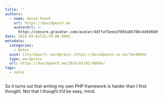 ```yaml
---
title: ''
authors:
  - name: David Peach
    url: https://davidpeach.me
    avatarUrl: >-
      https://secure.gravatar.com/avatar/4d7faf5eee1f055a85788c44936b8995eaab6dfb004e7854ec747ccb272e91ee?s=96&d=mm&r=g
date: 2014-03-01T22:59:00.000Z
metadata:
  categories:
    - Notes
  uuid: 11ty/import::wordpress::https://davidpeach.co.uk/?p=48844
  type: wordpress
  url: https://davidpeach.me/2014/03/01/48844/
tags:
  - notes
---
```

So it turns out that writing my own PHP framework is harder than I first thought. Not that I thought it’d be easy, mind.
